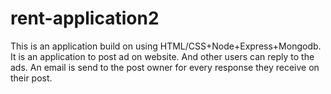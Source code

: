 # rent-application2

This is an application build on using HTML/CSS+Node+Express+Mongodb. It is an application to post ad on website. And other users can reply to the ads. An email is send to the post owner for every response they receive on their post.
